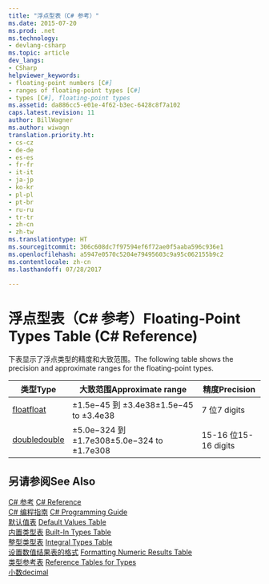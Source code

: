```yaml
---
title: "浮点型表（C# 参考）"
ms.date: 2015-07-20
ms.prod: .net
ms.technology:
- devlang-csharp
ms.topic: article
dev_langs:
- CSharp
helpviewer_keywords:
- floating-point numbers [C#]
- ranges of floating-point types [C#]
- types [C#], floating-point types
ms.assetid: da886cc5-e01e-4f62-b3ec-6428c8f7a102
caps.latest.revision: 11
author: BillWagner
ms.author: wiwagn
translation.priority.ht:
- cs-cz
- de-de
- es-es
- fr-fr
- it-it
- ja-jp
- ko-kr
- pl-pl
- pt-br
- ru-ru
- tr-tr
- zh-cn
- zh-tw
ms.translationtype: HT
ms.sourcegitcommit: 306c608dc7f97594ef6f72ae0f5aaba596c936e1
ms.openlocfilehash: a5947e0570c5204e79495603c9a95c062155b9c2
ms.contentlocale: zh-cn
ms.lasthandoff: 07/28/2017

---
```

# <a name="floating-point-types-table-c-reference"></a><span data-ttu-id="bf0d5-102">浮点型表（C# 参考）</span><span class="sxs-lookup"><span data-stu-id="bf0d5-102">Floating-Point Types Table (C# Reference)</span></span>
<span data-ttu-id="bf0d5-103">下表显示了浮点类型的精度和大致范围。</span><span class="sxs-lookup"><span data-stu-id="bf0d5-103">The following table shows the precision and approximate ranges for the floating-point types.</span></span>  
  
|<span data-ttu-id="bf0d5-104">类型</span><span class="sxs-lookup"><span data-stu-id="bf0d5-104">Type</span></span>|<span data-ttu-id="bf0d5-105">大致范围</span><span class="sxs-lookup"><span data-stu-id="bf0d5-105">Approximate range</span></span>|<span data-ttu-id="bf0d5-106">精度</span><span class="sxs-lookup"><span data-stu-id="bf0d5-106">Precision</span></span>|  
|----------|-----------------------|---------------|  
|[<span data-ttu-id="bf0d5-107">float</span><span class="sxs-lookup"><span data-stu-id="bf0d5-107">float</span></span>](float.md)|<span data-ttu-id="bf0d5-108">±1.5e−45 到 ±3.4e38</span><span class="sxs-lookup"><span data-stu-id="bf0d5-108">±1.5e−45 to ±3.4e38</span></span>|<span data-ttu-id="bf0d5-109">7 位</span><span class="sxs-lookup"><span data-stu-id="bf0d5-109">7 digits</span></span>|  
|[<span data-ttu-id="bf0d5-110">double</span><span class="sxs-lookup"><span data-stu-id="bf0d5-110">double</span></span>](double.md)|<span data-ttu-id="bf0d5-111">±5.0e−324 到 ±1.7e308</span><span class="sxs-lookup"><span data-stu-id="bf0d5-111">±5.0e−324 to ±1.7e308</span></span>|<span data-ttu-id="bf0d5-112">15-16 位</span><span class="sxs-lookup"><span data-stu-id="bf0d5-112">15-16 digits</span></span>|  
  
## <a name="see-also"></a><span data-ttu-id="bf0d5-113">另请参阅</span><span class="sxs-lookup"><span data-stu-id="bf0d5-113">See Also</span></span>  
 <span data-ttu-id="bf0d5-114">[C# 参考](../../../csharp/language-reference/index.md) </span><span class="sxs-lookup"><span data-stu-id="bf0d5-114">[C# Reference](../../../csharp/language-reference/index.md) </span></span>  
 <span data-ttu-id="bf0d5-115">[C# 编程指南](../../../csharp/programming-guide/index.md) </span><span class="sxs-lookup"><span data-stu-id="bf0d5-115">[C# Programming Guide](../../../csharp/programming-guide/index.md) </span></span>  
 <span data-ttu-id="bf0d5-116">[默认值表](default-values-table.md) </span><span class="sxs-lookup"><span data-stu-id="bf0d5-116">[Default Values Table](default-values-table.md) </span></span>  
 <span data-ttu-id="bf0d5-117">[内置类型表](built-in-types-table.md) </span><span class="sxs-lookup"><span data-stu-id="bf0d5-117">[Built-In Types Table](built-in-types-table.md) </span></span>  
 <span data-ttu-id="bf0d5-118">[整型类型表](integral-types-table.md) </span><span class="sxs-lookup"><span data-stu-id="bf0d5-118">[Integral Types Table](integral-types-table.md) </span></span>  
 <span data-ttu-id="bf0d5-119">[设置数值结果表的格式](formatting-numeric-results-table.md) </span><span class="sxs-lookup"><span data-stu-id="bf0d5-119">[Formatting Numeric Results Table](formatting-numeric-results-table.md) </span></span>  
 <span data-ttu-id="bf0d5-120">[类型参考表](reference-tables-for-types.md) </span><span class="sxs-lookup"><span data-stu-id="bf0d5-120">[Reference Tables for Types](reference-tables-for-types.md) </span></span>  
 [<span data-ttu-id="bf0d5-121">小数</span><span class="sxs-lookup"><span data-stu-id="bf0d5-121">decimal</span></span>](decimal.md)

